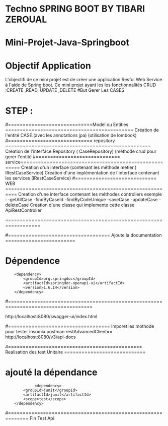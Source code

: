 # Techno SPRING BOOT BY TIBARI ZEROUAL
# Mini-Projet-Java-Springboot
# Objectif Application
 L'objectifi de  ce mini projet  est de créer une application Resful Web Service à l'aide de Spring boot.
Ce mini projet ayant  les les fonctionnalités CRUD :CREATE ,READ, UPDATE ,DELETE
#But Gerer Les CASES 
# STEP :
#=============================Model ou Entities ============================================
Création de l'entité CASE.(avec les annotations jpa)
(utilisation de lombook) 
#============================= repository ==================================================
Creation de l'interface Repository ( CaseRepository) (méthode crud pour gerer l'entité
#============================= service======================================================
Creation d'un interface (contenant les méthode  metier ) IRestCaseService)
Creation d'une implémentation de l'interface contenant les services (IRestCaseService)
#============================ WEB ==========================================================
Creation d'une interface contenant les méthodes controllers 
exemple :
-getAllCase
-findByCaseId
-findByCodeUnique
-saveCase
-updateCase
-deleteCase
Creation d'une classe qui implemente cette classe ApiRestController

==================================================================

#=================================== Ajoute la documentation ========================
# Dépendence 
		<dependency>
			<groupId>org.springdoc</groupId>
			<artifactId>springdoc-openapi-ui</artifactId>
			<version>1.6.14</version>
		</dependency>
#===================================================================================

http://localhost:8080/swagger-ui/index.html


#===================================  Imporet les mothode pour tester insomia  postman restAdvancedClient==
http://localhost:8080/v3/api-docs

#============================================== Realisation des test Unitaire ============================

# ajouté la dépendance 

                 <dependency>
			<groupId>junit</groupId>
			<artifactId>junit</artifactId>
			<scope>test</scope>
		</dependency>
#=============================================================
Fin Test Api
